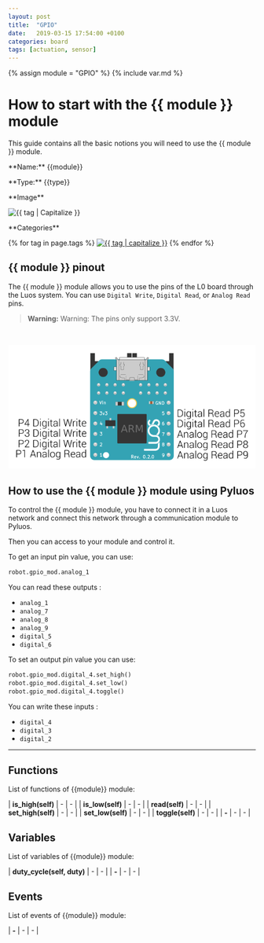 ```yaml
---
layout: post
title:  "GPIO"
date:   2019-03-15 17:54:00 +0100
categories: board
tags: [actuation, sensor]
---
```

{% assign module = "GPIO" %}
{% include var.md %}

# How to start with the {{ module }} module

This guide contains all the basic notions you will need to use the {{ module }} module.

<div class="sheet" markdown="1">
<p class="sheet-title" markdown="1">**Name:** {{module}}</p>
<p class="sheet-title" markdown="1">**Type:** {{type}}</p>
<p class="sheet-title" markdown="1">**Image**</p>
<p class="indent" markdown="1"><img height="150" src="/assets/img/{{ module | downcase }}-module.png" alt="{{ tag | Capitalize }}"></p>
<p class="sheet-title" markdown="1">**Categories**</p>
<p class="indent" markdown="1">
{% for tag in page.tags %}
  <a href="{{ "/" | absolute_url }}tags.html"><img height="50" src="/assets/img/sticker-{{ tag }}.png" alt="{{ tag | capitalize }}"></a>
{% endfor %}
</p>
</div>

## {{ module }} pinout

The {{ module }} module allows you to use the pins of the L0 board through the Luos system. You can use `Digital Write`, `Digital Read`, or `Analog Read` pins.

<blockquote class="warning"><strong>Warning:</strong> Warning: The pins only support 3.3V.</blockquote><br />

![GPIO pinout](/assets/img/GPIO_pinout.png)

## How to use the {{ module }} module using Pyluos

To control the {{ module }} module, you have to connect it in a Luos network and connect this network through a communication module to Pyluos.

Then you can access to your module and control it.

To get an input pin value, you can use:

```python
robot.gpio_mod.analog_1
```

You can read these outputs :

* `analog_1`
* `analog_7`
* `analog_8`
* `analog_9`
* `digital_5`
* `digital_6`

To set an output pin value you can use:

```python
robot.gpio_mod.digital_4.set_high()
robot.gpio_mod.digital_4.set_low()
robot.gpio_mod.digital_4.toggle()
```

You can write these inputs :

* `digital_4`
* `digital_3`
* `digital_2`

----

## Functions
List of functions of {{module}} module:

| **is_high(self)** | - | - |
| **is_low(self)** | - | - |
| **read(self)** | - | - |
| **set_high(self)** | - | - |
| **set_low(self)** | - | - |
| **toggle(self)** | - | - |
| **-** | - | - |

## Variables
List of variables of {{module}} module:

| **duty_cycle(self, duty)** | - | - |
| **-** | - | - |

## Events
List of events of {{module}} module:

| **-** | - | - |
